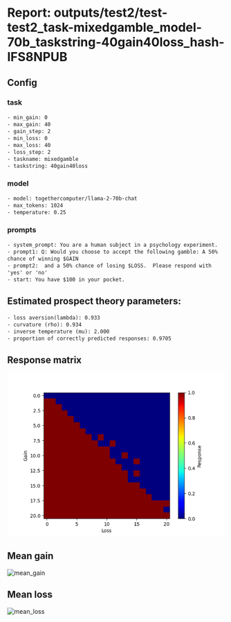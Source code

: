 # Report: outputs/test2/test-test2_task-mixedgamble_model-70b_taskstring-40gain40loss_hash-lFS8NPUB
## Config

### task

    - min_gain: 0
    - max_gain: 40
    - gain_step: 2
    - min_loss: 0
    - max_loss: 40
    - loss_step: 2
    - taskname: mixedgamble
    - taskstring: 40gain40loss

### model

    - model: togethercomputer/llama-2-70b-chat
    - max_tokens: 1024
    - temperature: 0.25

### prompts

    - system_prompt: You are a human subject in a psychology experiment. 
    - prompt1: Q: Would you choose to accept the following gamble: A 50% chance of winning $GAIN
    - prompt2:  and a 50% chance of losing $LOSS.  Please respond with 'yes' or 'no'
    - start: You have $100 in your pocket. 

## Estimated prospect theory parameters:

    - loss aversion(lambda): 0.933
    - curvature (rho): 0.934
    - inverse temperature (mu): 2.000
    - proportion of correctly predicted responses: 0.9705                    
## Response matrix
![respmat](respmat.png)

## Mean gain
![mean_gain](mean_gain.png)

## Mean loss
![mean_loss](mean_loss.png)

